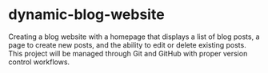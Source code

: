 # dynamic-blog-website
Creating a blog website with a homepage that displays a list of blog posts, a page to create new posts, and the ability to edit or delete existing posts. This project will be managed through Git and GitHub with proper version control workflows.
